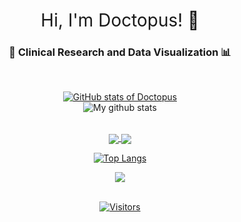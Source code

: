 <h1 style="font-weight:normal" align="center">
  &nbsp;Hi, I'm Doctopus! 🐙&nbsp;
</h1>


<h3 align="center">
 🧪 Clinical Research and Data Visualization 📊
</h3>
<br>

<div align="center">
  
[![GitHub stats of Doctopus](https://github-readme-stats.vercel.app/api?username=doctopus&theme=vue-dark&hide=prs&show_icons=true)](https://github.com/anuraghazra/github-readme-stats) 
  <br>
<img align="center" src="https://github-readme-streak-stats.herokuapp.com?user=doctopus&theme=vue-dark&hide_border=true&date_format=M%20j%5B%2C%20Y%5D" alt="My github stats" />  

<br>  
<a href="https://github.com/anuraghazra/github-readme-stats">
  <img align="center" src="https://github-readme-stats.vercel.app/api/pin/?username=doctopus&repo=doctopus.github.io&theme=vue-dark&show_owner=TRUE" />
</a>

<a href="https://github.com/anuraghazra/convoychat">
  <img align="center" src="https://github-readme-stats.vercel.app/api/pin/?username=doctopus&repo=r4ds&theme=vue-dark&show_owner=TRUE" />
</a>

[![Top Langs](https://github-readme-stats.vercel.app/api/top-langs/?username=doctopus&theme=vue-dark)](https://github.com/anuraghazra/github-readme-stats)

<img align="center" src="https://github-readme-stats.vercel.app/api/top-langs/?username=doctopus&layout=compact&theme=vue-dark&hide_border=true" />
<br>
<br>

[![Visitors](https://page-views.glitch.me/badge?page_id=doctopus.visitor-badge)](https://page-views.glitch.me/)

</div>

<!---
doctopus/doctopus is a ✨ special ✨ repository because its `README.md` (this file) appears on your GitHub profile.
You can click the Preview link to take a look at your changes.
--->
